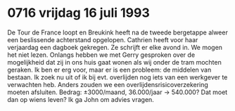 # 0716 vrijdag 16 juli 1993
De Tour de France loopt en Breukink heeft na de tweede bergetappe alweer een beslissende achterstand opgelopen. Cathrien heeft voor haar verjaardag een dagboek gekregen. Ze schrijft er elke avond in. We mogen het niet lezen. Onlangs hebben we met Gerry gesproken over de mogelijkheid dat zij in ons huis gaat wonen als wij onder de tram mochten geraken. Ik ben er erg voor, maar er is een probleem: de middelen van bestaan. Ik zoek nu uit of ik bij evt. overlijden nog iets van een werkgever te verwachten heb. Anders zouden we een overlijdensrisicoverzekering moeten afsluiten. Bedrag: &plusmn;3000/maand, 36.000/jaar &rarr; 540.000? Dat moet dan op wiens leven? Ik ga John om advies vragen. 
